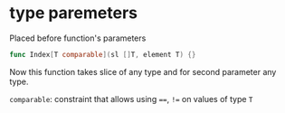 # type paremeters
Placed before function's parameters
```go
func Index[T comparable](sl []T, element T) {}
```

Now this function takes slice of any type and for second parameter any type.  

`comparable`: constraint that allows using `==`, `!=` on values of type `T`

```go

```
